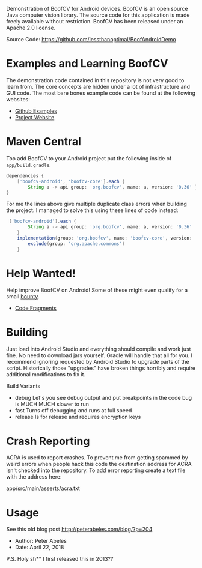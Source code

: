 Demonstration of BoofCV for Android devices.  BoofCV is an open source Java computer vision library.  The source code for this application is made freely available without restriction.  BoofCV has been released under an Apache 2.0 license.

Source Code: https://github.com/lessthanoptimal/BoofAndroidDemo

# Examples and Learning BoofCV

The demonstration code contained in this repository is not very good to learn from. The core
concepts are hidden under a lot of infrastructure and GUI code. The most bare bones example code
can be found at the following websites:

* [Github Examples](https://github.com/lessthanoptimal/BoofCV/tree/v0.36/integration/boofcv-android/examples/video/app)
* [Project Website](https://boofcv.org/index.php?title=Android_support)

# Maven Central

Too add BoofCV to your Android project put the following inside of `app/build.gradle`.

```groovy
dependencies {
    ['boofcv-android', 'boofcv-core'].each {
        String a -> api group: 'org.boofcv', name: a, version: '0.36' }
}
```
For me the lines above give multiple duplicate class errors when building the project. I managed to solve this using these lines of code instead:
```groovy
 ['boofcv-android'].each {
        String a -> api group: 'org.boofcv', name: a, version: '0.36'
    }
    implementation(group: 'org.boofcv', name: 'boofcv-core', version: '0.36') {
        exclude(group: 'org.apache.commons')
    }
```

# Help Wanted!

Help improve BoofCV on Android! Some of these might even qualify for a small [bounty](https://boofcv.org/index.php?title=Bounties).

* [Code Fragments](https://github.com/lessthanoptimal/BoofCV/issues/154)

# Building

Just load into Android Studio and everything should compile and work just fine. No need to download jars yourself. Gradle will handle that all for you. I recommend ignoring requested by Android Studio to upgrade parts of the script. Historically those "upgrades" have broken things horribly and require additional modifications to fix it.

Build Variants
* debug Let's you see debug output and put breakpoints in the code bug is MUCH MUCH slower to run
* fast Turns off debugging and runs at full speed
* release Is for release and requires encryption keys

# Crash Reporting

ACRA is used to report crashes. To prevent me from getting spammed by weird errors when people
hack this code the destination address for ACRA isn't checked into the repository. To
add error reporting create a text file with the address here:

app/src/main/asserts/acra.txt

# Usage

See this old blog post
http://peterabeles.com/blog/?p=204

* Author: Peter Abeles
* Date: April 22, 2018

P.S. Holy sh** I first released this in 2013??
